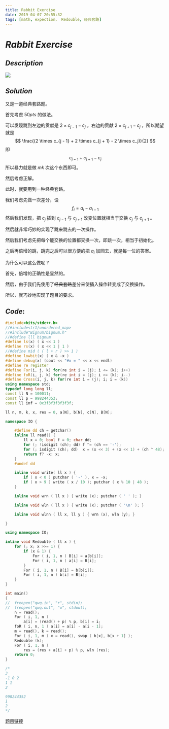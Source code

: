 ```yaml
---
title: Rabbit Exercise
date: 2019-04-07 20:55:32
tags: [math, expection， Redouble, 经典套路]
---
```


# $Rabbit$ $Exercise$

## $Description$

![](https://s2.ax1x.com/2019/04/07/AhO97F.png)



## $Solution$

又是一道经典套路题。

首先考虑 $50pts$ 的做法。

可以发现跳到左边的贡献是 $2\times c_{j - 1} - c_j$ ，右边的贡献 $2\times c_{j + 1} - c_j$ ，所以期望就是 
$$
\frac{(2 \times c_{j - 1} + 2 \times c_{j + 1} - 2 \times c_j)}{2}
$$
即
$$
c_{j - 1} + c_{j + 1} - c_j
$$
所以暴力就是做 $mk$ 次这个东西即可。

然后考虑正解。

此时，就要用到一种经典套路。

我们考虑先做一次差分，设 
$$
f_i = a_i - a_{i - 1}
$$
然后我们发现，把 $c_j$ 插到 $c_{j - 1}$ 与 $c_{j +1}$ 改变位置就相当于交换 $c_j$ 与 $c_{j + 1}$ 。

然后就非常巧妙的实现了跳来跳去的一次操作。

然后我们考虑先把每个能交换的位置都交换一次，即跳一次，相当于初始化。

之后再倍增的跳，跳完之后可以很方便的把 $a_i$ 加回去，就是每一位的答案。

为什么可以这么做呢 $?$ 

首先，倍增的正确性是显然的。

然后，由于我们先使用了~~经典套路~~差分来使插入操作转变成了交换操作。

所以，就巧妙地实现了题目的要求。



## $Code:$

```cpp
#include<bits/stdc++.h>
//#include<tr1/unordered_map>
//#include"Bignum/bignum.h"
//#define lll bignum
#define ls(x) ( x << 1 )
#define rs(x) ( x << 1 | 1 )
//#define mid ( ( l + r ) >> 1 )
#define lowbit(x) ( x & -x )
#define debug(x) (cout << "#x = " << x << endl)
#define re register
#define For(i, j, k) for(re int i = (j); i <= (k); i++)
#define foR(i, j, k) for(re int i = (j); i >= (k); i--)
#define Cross(i, j, k) for(re int i = (j); i; i = (k))
using namespace std;
typedef long long ll;
const ll N = 100011;
const ll p = 998244353;
const ll inf = 0x3f3f3f3f3f3f;

ll n, m, k, x, res = 0, a[N], b[N], c[N], B[N];

namespace IO {

	#define dd ch = getchar()
	inline ll read() {
		ll x = 0; bool f = 0; char dd;
		for (; !isdigit (ch); dd) f ^= (ch == '-');
		for (; isdigit (ch); dd)  x = (x << 3) + (x << 1) + (ch ^ 48);
		return f? -x: x;
	}
	#undef dd

	inline void write( ll x ) {
		if ( x < 0 ) putchar ( '-' ), x = -x;
		if ( x > 9 ) write ( x / 10 ); putchar ( x % 10 | 48 );
	}

	inline void wrn ( ll x ) { write (x); putchar ( ' ' ); }

	inline void wln ( ll x ) { write (x); putchar ( '\n' ); }

	inline void wlnn ( ll x, ll y ) { wrn (x), wln (y); }

}

using namespace IO;

inline void Redouble ( ll x ) {
	for (; x; x >>= 1) {
		if (x & 1) {
			For ( i, 1, n ) B[i] = a[b[i]]; 
			For ( i, 1, n ) a[i] = B[i];
		}
		For ( i, 1, n ) B[i] = b[b[i]];
		For ( i, 1, n ) b[i] = B[i];
	}
}

int main() 
{
//	freopen("qwq.in", "r", stdin);
//	freopen("qwq.out", "w", stdout);
	n = read(); 
	For ( i, 1, n ) 
		a[i] = (read() + p) % p, b[i] = i;
	foR ( i, n, 1 ) a[i] = a[i] - a[i - 1];
	m = read(), k = read();
	For ( i, 1, m ) x = read(), swap ( b[x], b[x + 1] );
	Redouble (k);
	For ( i, 1, n ) 
		res = (res + a[i] + p) % p, wln (res);
	return 0;
}

/*
3
-1 0 2
1 1
2

998244352
1
2
*/

```

[题目链接](<https://www.luogu.org/problemnew/show/AT2164>)